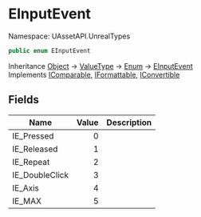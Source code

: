 # EInputEvent

Namespace: UAssetAPI.UnrealTypes

```csharp
public enum EInputEvent
```

Inheritance [Object](https://docs.microsoft.com/en-us/dotnet/api/system.object) → [ValueType](https://docs.microsoft.com/en-us/dotnet/api/system.valuetype) → [Enum](https://docs.microsoft.com/en-us/dotnet/api/system.enum) → [EInputEvent](./uassetapi.unrealtypes.einputevent.md)<br>
Implements [IComparable](https://docs.microsoft.com/en-us/dotnet/api/system.icomparable), [IFormattable](https://docs.microsoft.com/en-us/dotnet/api/system.iformattable), [IConvertible](https://docs.microsoft.com/en-us/dotnet/api/system.iconvertible)

## Fields

| Name | Value | Description |
| --- | --: | --- |
| IE_Pressed | 0 |  |
| IE_Released | 1 |  |
| IE_Repeat | 2 |  |
| IE_DoubleClick | 3 |  |
| IE_Axis | 4 |  |
| IE_MAX | 5 |  |
